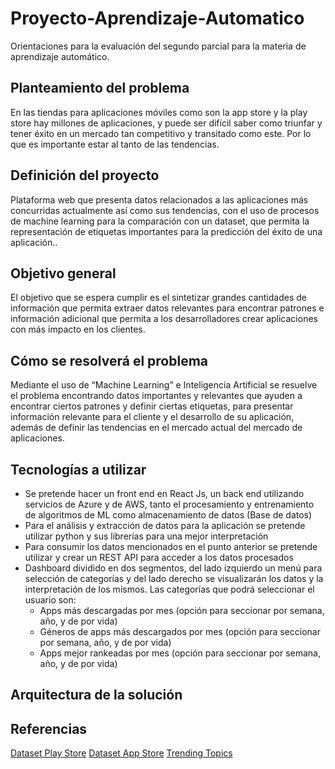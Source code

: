 # Proyecto-Aprendizaje-Automatico

Orientaciones para la evaluación del segundo parcial para la materia de aprendizaje automático.

## Planteamiento del problema
En las tiendas para aplicaciones móviles como son la app store y la play store hay millones de aplicaciones, y puede ser difícil saber como triunfar y tener éxito en un mercado tan competitivo y transitado como este. Por lo que es importante estar al tanto de las tendencias.

## Definición del proyecto
Plataforma web que presenta datos relacionados a las aplicaciones más concurridas actualmente así como sus tendencias, con el uso de procesos de machine learning para la comparación con un dataset, que permita la representación de etiquetas importantes para la predicción del éxito de una aplicación..

## Objetivo general 
El objetivo que se espera cumplir es el sintetizar grandes cantidades de información que permita extraer datos relevantes para encontrar patrones e información adicional que permita a los desarrolladores crear aplicaciones con más impacto en los clientes.

## Cómo se resolverá el problema
Mediante el uso de “Machine Learning” e Inteligencia Artificial se resuelve el problema encontrando datos importantes y relevantes que  ayuden a encontrar ciertos patrones y definir ciertas etiquetas, para presentar información relevante para el cliente y el desarrollo de su aplicación, además de definir las tendencias en el mercado actual del mercado de aplicaciones.

## Tecnologías a utilizar
* Se pretende hacer un front end en React Js, un back end utilizando servicios de Azure y de AWS, tanto el procesamiento y entrenamiento de algoritmos de ML como almacenamiento de datos (Base de datos)
* Para el análisis y extracción de datos para la aplicación se pretende utilizar python y sus librerías para una mejor interpretación
* Para consumir los datos mencionados en el punto anterior se pretende utilizar y crear un REST API para acceder a los datos procesados
* Dashboard dividido en dos segmentos, del lado izquierdo un menú para selección de categorías y del lado derecho se visualizarán los datos y la interpretación de los mismos. Las categorías que podrá seleccionar el usuario son:
    * Apps más descargadas por mes (opción para seccionar por semana, año, y de por vida)
    * Géneros de apps más descargados por mes (opción para seccionar por semana, año, y de por vida)
    * Apps mejor rankeadas por mes (opción para seccionar por semana, año, y de por vida)

## Arquitectura de la solución

## Referencias
[Dataset Play Store](https://www.kaggle.com/lava18/google-play-store-apps)
[Dataset App Store](https://www.kaggle.com/ramamet4/app-store-apple-data-set-10k-apps)
[Trending Topics](https://www.kaggle.com/hwassner/trending-topics)